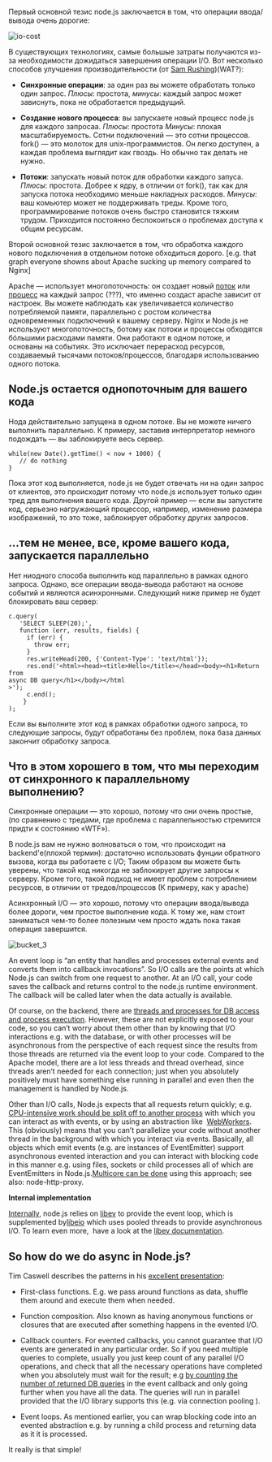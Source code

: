 Первый основной тезис node.js заключается в том, что операции ввода/вывода
очень дорогие:

<!-- The first basic thesis of node.js is that I/O is expensive: -->

﻿![][1]


В существующих технологиях, самые большые затраты получаются из-за необходимости
дожидаться завершения операции I/O. Вот несколько способов улучшения 
производительности (от [Sam Rushing][2])(WAT?):

<!-- So the largest waste with current programming technologies comes from waiting
for I/O to complete. There are several ways in which one can deal with the 
performance impact (from[Sam Rushing][2]): -->

*   **Синхронные операции**: за один раз вы можете обработать только один 
    запрос. 
    *Плюсы*: простота, 
    *минусы*: каждый запрос может зависнуть, пока не обработается предыдущий.

<!-- *   **synchronous**: you handle one request at a time, each in turn. *pros*:
    simple
   *cons*: any one request can hold up all the other requests -->

*   **Создание нового процесса**: вы запускаете новый процесс node.js для 
    каждого запросаа.
    *Плюсы*: простота
    *Минусы*: плохая масштабируемость. Сотни подключений — это сотни процессов.
    fork() — это молоток для unix-программистов. Он легко доступен, а каждая
    проблема выглядит как гвоздь. Но обычно так делать не нужно.

<!-- *   **fork a new process**: you start a new process to handle each request. 
    *pros*: easy 
    *cons*: does not scale well, hundreds of connections means hundreds
    of processes. fork() is the Unix programmer’s hammer. Because it’s available, 
    every problem looks like a nail. It’s usually overkill -->

*   **Потоки**: запускать новый поток для обработки каждого запуса.
    *Плюсы*: простота. Добрее к ядру, в отличии от fork(), так как для запуска
    потока необходимо меньше накладных расходов.
    *Минусы*: ваш комьютер может не поддерживать треды. Кроме того, 
    программирование потоков очень быстро становится тяжким трудом. Приходится
    постоянно беспокоиться о проблемах доступа к общим ресурсам.

<!-- *   **threads**: start a new thread to handle each request. *pros*: easy, and
    kinder to the kernel than using fork, since threads usually have much less 
    overhead
   *cons*: your machine may not have threads, and threaded programming can get
    very complicated very fast, with worries about controlling access to shared 
    resources. -->
   


Второй основной тезис заключается в том, что обработка каждого нового 
подключения в отдельном потоке обходиться дорого. [e.g. that graph everyone 
showns about Apache sucking up memory compared to Nginx] <!-- TODO: О чем это? -->

<!-- The second basis thesis is that thread-per-connection is memory-expensive: [e.g
. that graph everyone showns about Apache sucking up memory compared to Nginx
] -->

Apache — использует многопоточность: он создает новый [поток][3] или [процесс][4]
на каждый запрос (???), что именно создаст apache зависит от настроек. Вы можете
наблюдать как увеличивается количество потребляемой памяти, параллельно с ростом
количества одновременных подключений к вашему серверу. Nginx и Node.js не 
используют многопоточность, ботому как потоки и процессы обходятся бóльшими 
расходами памяти. Они работают в одном потоке, и основаны на событиях. Это 
исключает перерасход ресурсов, создаваемый тысячами потоков/процессов, 
благодаря использованию одного потока. 

<!-- Apache is multithreaded: it spawns a [thread per request][3] (or [process][4],
it depends on the conf). You can see how that overhead eats up memory as the 
number of concurrent connections increases and more threads are needed to serve 
multiple simulataneous clients. Nginx and Node.js are not multithreaded, because
threads and processes carry a heavy memory cost. They are single-threaded, but 
event-based. This eliminates the overhead created by thousands of threads/
processes by handling many connections in a single thread. -->


## **Node.js остается однопоточным для вашего кода**

<!-- ## **Node.js keeps a single thread for your code…** -->

Нода действительно запущена в одном потоке. Вы не можете ничего выполнить 
параллельно. К примеру, заставив интерпретатор немного подождать — вы 
заблокируете весь сервер.

<!-- It really is a single thread running: you can’t do any parallel code
execution; doing a “sleep” for example will block the server for one second: -->

    while(new Date().getTime() < now + 1000) {  
       // do nothing  
    }

Пока этот код выполняется, node.js не будет отвечать ни на один запрос 
от клиентов, это происходит потому что node.js использует только один
тред для выполнения вашего кода. Другой пример — если вы запустите код, серьезно
нагружающий процессор, например, изменение размера изображений, то это тоже,
заблокирует обработку других запросов.

<!-- So while that code is running, node.js will not respond to any other requests
from clients, since it only has one thread for executing your code. Or if you 
would have some CPU -intensive code, say, for resizing images, that would still 
block all other requests. -->


## **…тем не менее, все, кроме вашего кода, запускается параллельно**
<!-- ## **…however, everything runs in parallel except your code** -->

Нет ниодного способа выполнить код параллельно в рамках одного запроса. 
Однако, все операции ввода-вывода работают на основе событий и являются 
асинхронными. Следующий ниже пример не будет блокировать ваш сервер:

<!-- There is no way of making code run in parallel within a single request. 
However, all I/O is evented and asynchronous, so the following won’t block the 
server: -->

    c.query(  
       'SELECT SLEEP(20);',  
       function (err, results, fields) {  
         if (err) {  
           throw err;  
         }  
         res.writeHead(200, {'Content-Type': 'text/html'});  
         res.end('<html><head><title>Hello</title></head><body><h1>Return from
    async DB query</h1></body></html
    >');  
         c.end();  
        }  
    ); 

Если вы выполните этот код в рамках обработки одного запроса, то следующие 
запросы, будут обработаны без проблем, пока база данных закончит обработку 
запроса.

<!-- If you do that in one request, other requests can be processed just fine
while the database is running it’s sleep. -->

## Что в этом хорошего в том, что мы переходим от синхронного к параллельному выполнению?

<!-- ## Why is this good? When do we go from sync to async/parallel execution? -->

Синхронные операции — это хорошо, потому что они очень простые, (по сравнению 
с тредами, где проблема с параллельностью стремится придти к состоянию «WTF»).

<!-- Having synchronous execution is good, because it simplifies writing code (
compared to threads, where concurrency issues have a tendency to result in WTFs
). -->

В node.js вам не нужно волноваться о том, что происходит на backend'е(плохой термин):
достаточно использовать фунции обратного вызова, когда вы работаете с I/O; 
Таким образом вы можете быть уверены, что такой код никогда не заблокирует другие
запросы к серверу. Кроме того, такой подход не имеет проблем с потреблением 
ресурсов, в отличии от тредов/процессов (К примеру, как у apache)


<!-- In node.js, you aren’t supposed to worry about what happens in the backend:
just use callbacks when you are doing I/O; and you are guaranteed that your code
is never interrupted and that doing I/O will not block other requests without 
having to incur the costs of thread/process per request (e.g. memory overhead in
Apache
). -->

Асинхронный I/O — это хорошо, потому что операции ввода/вывода более дороги,
чем простое выполнение кода. К тому же, нам стоит заниматься чем-то более полезным
чем просто ждать пока такая операция завершится.

<!-- Having asynchronous I/O is good, because I/O is more expensive than most code
and we should be doing something better than just waiting for I/O. -->

![][10]

An event loop is “an entity that handles and processes external events and
converts them into callback invocations”. So I/O calls are the points at which 
Node.js can switch from one request to another. At an I/O call, your code saves 
the callback and returns control to the node.js runtime environment. The 
callback will be called later when the data actually is available.

Of course, on the backend, there are 
[threads and processes for DB access and process execution][11]. However, these
are not explicitly exposed to your code, so you can’t worry about them other 
than by knowing that I/O interactions e.g. with the database, or with other 
processes will be asynchronous from the perspective of each request since the 
results from those threads are returned via the event loop to your code. 
Compared to the Apache model, there are a lot less threads and thread overhead, 
since threads aren’t needed for each connection; just when you absolutely 
positively must have something else running in parallel and even then the 
management is handled by Node.js.

Other than I/O calls, Node.js expects that all requests return quickly; e.g. 
[CPU-intensive work should be split off to another process][12] with which you
can interact as with events, or by using an abstraction like
 [WebWorkers][13]. This (obviously) means that you can’t parallelize your
code without another thread in the background with which you interact via events.
Basically, all objects which emit events (e.g. are instances of EventEmitter) 
support asynchronous evented interaction and you can interact with blocking code
in this manner e.g. using files, sockets or child processes all of which are 
EventEmitters in Node.js.[Multicore can be done][14] using this approach; see
also: node-http-proxy.

**Internal implementation**

[Internally][15], node.js relies on [libev][16] to provide the event loop,
which is supplemented by[libeio][17] which uses pooled threads to provide
asynchronous I/O. To learn even more,  have a look at the
[libev documentation][18].

## So how do we do async in Node.js?

Tim Caswell describes the patterns in his [excellent presentation][19]:

*   First-class functions. E.g. we pass around functions as data, shuffle them
    around and execute them when needed.
   
*   Function composition. Also known as having anonymous functions or closures
    that are executed after something happens in the evented I/O.
   
*   Callback counters. For evented callbacks, you cannot guarantee that I/O
    events are generated in any particular order. So if you need multiple queries to
    complete, usually you just keep count of any parallel I/O operations, and check 
    that all the necessary operations have completed when you absolutely must wait 
    for the result; e.g
   [by counting the number of returned DB queries][20] in the event callback
    and only going further when you have all the data. The queries will run in 
    parallel provided that the I/O library supports this (e.g. via connection 
    pooling
    ).
*   Event loops. As mentioned earlier, you can wrap blocking code into an
    evented abstraction e.g. by running a child process and returning data as it it 
    is processed.
   

It really is that simple!

 [1]: img/io-cost.png "io-cost"
 [2]: http://www.nightmare.com/medusa/async_sockets.html
 [3]: http://httpd.apache.org/docs/2.0/mod/worker.html
 [4]: http://httpd.apache.org/docs/2.0/mod/prefork.html
 [10]: img/bucket_3.gif "bucket_3"

 [11]: http://stackoverflow.com/questions/3629784/how-is-node-js-inherently-faster-when-it-still-relies-on-threads-internally

 [12]: http://stackoverflow.com/questions/3491811/node-js-and-cpu-intensive-requests
 [13]: http://blog.std.in/2010/07/08/nodejs-webworker-design/

 [14]: http://developer.yahoo.com/blogs/ydn/posts/2010/07/multicore_http_server_with_nodejs/
 [15]: https://github.com/ry/node/tree/master/deps
 [16]: http://software.schmorp.de/pkg/libev.html
 [17]: http://software.schmorp.de/pkg/libeio.html
 [18]: http://pod.tst.eu/http://cvs.schmorp.de/libev/ev.pod
 [19]: http://creationix.com/jsconf.pdf

 [20]: http://stackoverflow.com/questions/4631774/coordinating-parallel-execution-in-node-js